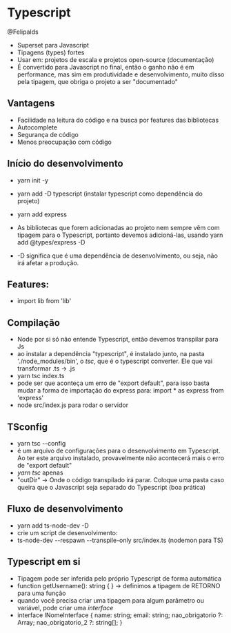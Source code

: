 # Typescript
@Felipalds
- Superset para Javascript
- Tipagens (types) fortes
- Usar em: projetos de escala e projetos open-source (documentação)
- É convertido para Javascript no final, então o ganho não é em performance, mas sim em produtividade e desenvolvimento, muito disso pela tipagem, que obriga o projeto a ser "documentado"

## Vantagens
- Facilidade na leitura do código e na busca por features das bibliotecas
- Autocomplete
- Segurança de código
- Menos preocupação com código

## Início do desenvolvimento
- yarn init -y
- yarn add -D typescript (instalar typescript como dependência do projeto)
- yarn add express

- As bibliotecas que forem adicionadas ao projeto nem sempre vêm com tipagem para o Typescript, portanto devemos adicioná-las, usando yarn add @types/express -D
- -D significa que é uma dependência de desenvolvimento, ou seja, não irá afetar a produção.

## Features:
- import lib from 'lib'

## Compilação
- Node por si só não entende Typescript, então devemos transpilar para Js
- ao instalar a dependência "typescript", é instalado junto, na pasta './node_modules/bin', o *tsc*, que é o typescript converter. Ele que vai transformar .ts -> .js
- yarn tsc index.ts
- pode ser que aconteça um erro de "export default", para isso basta mudar a forma de importação do express para: import * as express from 'express'
- node src/index.js para rodar o servidor

## TSconfig
- yarn tsc --config
- é um arquivo de configurações para o desenvolvimento em Typescript. Ao ter este arquivo instalado, provavelmente não acontecerá mais o erro de "export default"
- *yarn tsc* apenas
- "outDir" -> Onde o código transpilado irá parar. Coloque uma pasta caso queira que o Javascript seja separado do Typescript (boa prática)

## Fluxo de desenvolvimento
- yarn add ts-node-dev -D
- crie um script de desenvolvimento:
- ts-node-dev --respawn --transpile-only src/index.ts (nodemon para TS)

## Typescript em si
- Tipagem pode ser inferida pelo próprio Typescript de forma automática
- function getUsername(): string { }  -> definimos a tipagem de RETORNO para uma função
- quando você precisa criar uma tipagem para algum parâmetro ou variável, pode criar uma *interface*
- interface INomeInterface {
    name: string;
    email: string;
    nao_obrigatorio ?: Array<string>;
    nao_obrigatorio_2 ?: string[];
}